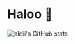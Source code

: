 # Haloo 👋

![aldii's GitHub stats](https://github-readme-stats.vercel.app/api?username=aldiahmad7&show_icons=true&theme=tokyonight)
